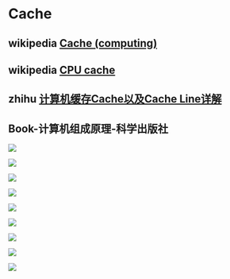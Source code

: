 # Cache



## wikipedia [Cache (computing)](https://en.wikipedia.org/wiki/Cache_(computing))



## wikipedia [CPU cache](https://en.wikipedia.org/wiki/CPU_cache)





## zhihu [计算机缓存Cache以及Cache Line详解](https://zhuanlan.zhihu.com/p/37749443)



## Book-计算机组成原理-科学出版社

![](../Book-计算机组成原理-科学出版社/3.6.jpg)

![](../Book-计算机组成原理-科学出版社/3.6-2.jpg)

![](../Book-计算机组成原理-科学出版社/3.6-3.jpg)

![](../Book-计算机组成原理-科学出版社/3.6-4.jpg)

![](../Book-计算机组成原理-科学出版社/3.6-5.jpg)

![](../Book-计算机组成原理-科学出版社/3.6.3.jpg)

![](../Book-计算机组成原理-科学出版社/3.6.5.jpg)

![](../Book-计算机组成原理-科学出版社/3.6.6.jpg)

![](../Book-计算机组成原理-科学出版社/3.7.1.jpg)

